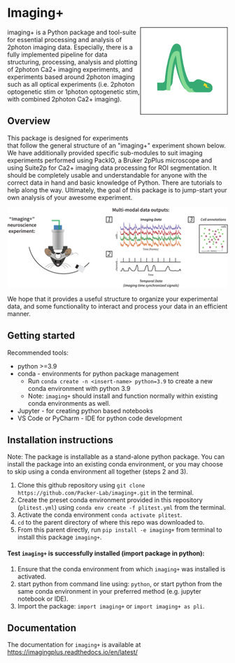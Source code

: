 # Imaging+ <img src="docs/source/files/imagingplus-logo.png" width="200" title="imagingplus logo" alt="a python -x- calcium spike" align="right" vspace = "50">

imaging+ is a Python package and tool-suite for essential processing and analysis of 2photon imaging data. 
Especially, there is a fully implemented pipeline for data structuring, processing, analysis and plotting of 2photon Ca2+ imaging experiments, and experiments based around 2photon imaging such as all optical experiments (i.e. 2photon optogenetic stim or 1photon optogenetic stim, with combined 2photon Ca2+ imaging).

## Overview

This package is designed for experiments that follow the general structure of an "imaging+" experiment shown below. We have additionally provided specific sub-modules to suit imaging experiments performed using PackIO, a Bruker 2pPlus microscope and using Suite2p for Ca2+ imaging 
data processing for ROI segmentation. 
It should be completely usable and understandable for anyone with the correct data in hand and basic knowledge of Python. 
There are tutorials to help along the way. Ultimately, the goal of this package is to jump-start your own analysis of your awesome experiment. 

<img src="docs/source/files/Typical-experiment-apr-22-2022.png" title="Imaging+ experiment diagram" alt="a typical imaging+ neuroscience experiment">


We hope that it provides a useful structure to organize your experimental data, and some functionality to interact and process your data in an efficient manner. 

## Getting started

Recommended tools:
- python >=3.9
- conda - environments for python package management
  - Run `conda create -n <insert-name> python=3.9` to create a new conda environment with python 3.9
  - Note: `imaging+` should install and function normally within existing conda environments as well. 
- Jupyter - for creating python based notebooks
- VS Code or PyCharm - IDE for python code development

## Installation instructions

Note: The package is installable as a stand-alone python package. You can install the package into an existing conda environment, or you may choose to skip using a conda environment all together (steps 2 and 3).

1. Clone this github repository using `git clone https://github.com/Packer-Lab/imaging+.git` in the terminal. 
2. Create the preset conda environment provided in this repository (`plitest.yml`) using `conda env create -f plitest.yml` from the terminal. 
3. Activate the conda environment `conda activate plitest`.
4. `cd` to the parent directory of where this repo was downloaded to.
5. From this parent directly, run `pip install -e imaging+` from terminal to install this package `imaging+`.

#### Test `imaging+` is successfully installed (import package in python):
1. Ensure that the conda environment from which `imaging+` was installed is activated.
2. start python from command line using: `python`, or start python from the same conda environment in your preferred method (e.g. jupyter notebook or IDE).
3. Import the package: `import imaging+` or `import imaging+ as pli`.

## Documentation

The documentation for `imaging+` is available at https://imagingplus.readthedocs.io/en/latest/ 


